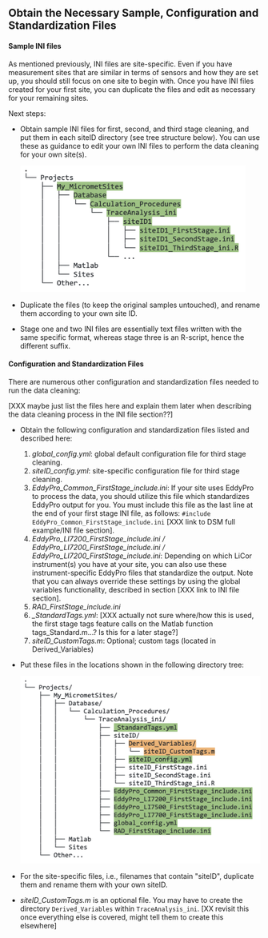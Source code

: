 ## Obtain the Necessary Sample, Configuration and Standardization Files

#### Sample INI files

As mentioned previously, INI files are site-specific. Even if you have measurement sites that are similar in terms of sensors and how they are set up, you should still focus on one site to begin with. Once you have INI files created for your first site, you can duplicate the files and edit as necessary for your remaining sites.

Next steps:

* Obtain sample INI files for first, second, and third stage cleaning, and put them in each siteID directory (see tree structure below). You can use these as guidance to edit your own INI files to perform the data cleaning for your own site(s).
 
    <img src="images/directory_trees/DirectoryTree6.jpg" alt="DirectoryTree:INI_FileLocation" width="450"/>

* Duplicate the files (to keep the original samples untouched), and rename them according to your own site ID.

* Stage one and two INI files are essentially text files written with the same specific format, whereas stage three is an R-script, hence the different suffix. 

#### Configuration and Standardization Files

There are numerous other configuration and standardization files needed to run the data cleaning: 

[XXX maybe just list the files here and explain them later when describing the data cleaning process in the INI file section??]
* Obtain the following configuration and standardization files listed and described here:
    1. *global_config.yml*: global default configuration file for third stage cleaning.
    2. *siteID_config.yml*: site-specific configuration file for third stage cleaning.
    3. *EddyPro_Common_FirstStage_include.ini*: If your site uses EddyPro to process the data, you should utilize this file which standardizes EddyPro output for you. You must include this file as the last line at the end of your first stage INI file, as follows: `#include EddyPro_Common_FirstStage_include.ini` [XXX link to DSM full example/INI file section].
    4. *EddyPro_LI7200_FirstStage_include.ini / EddyPro_LI7200_FirstStage_include.ini / EddyPro_LI7200_FirstStage_include.ini*: Depending on which LiCor instrument(s) you have at your site, you can also use these instrument-specific EddyPro files that standardize the output. Note that you can always override these settings by using the global variables functionality, described in section [XXX link to INI file section].
    5. *RAD_FirstStage_include.ini*
    6. *_StandardTags.yml*: [XXX actually not sure where/how this is used, the first stage tags feature calls on the Matlab function tags_Standard.m...? Is this for a later stage?]
    7. *siteID_CustomTags.m*: Optional; custom tags (located in Derived_Variables)

* Put these files in the locations shown in the following directory tree:

    <img src="images/directory_trees/DirectoryTree7a.jpg" alt="DirectoryTree:INI_FileLocation" width="550"/>

* For the site-specific files, i.e., filenames that contain "siteID", duplicate them and rename them with your own siteID. 

* *siteID_CustomTags.m* is an optional file. You may have to create the directory `Derived_Variables` within `TraceAnalysis_ini`. [XX revisit this once everything else is covered, might tell them to create this elsewhere] 
